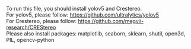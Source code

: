 To run this file, you should install yolov5 and Crestereo.<br>
For yolov5, please follow: https://github.com/ultralytics/yolov5 <br>
For Crestereo, please follow: https://github.com/megvii-research/CREStereo <br>
Please also install packages: matplotlib, seaborn, sklearn, shutil, open3d, PIL, opencv-python <br>

